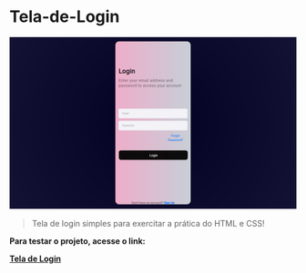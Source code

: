 # Tela-de-Login

<img src="./images/Tela de Login.png" alt="imagem-da-tela-de-login">

> Tela de login simples para exercitar a prática do HTML e CSS!

<p><strong>Para testar o projeto, acesse o link:<strong></p>
<a href="https://uilgo.github.io/Tela-de-Login/" target="_blank">Tela de Login</a>
